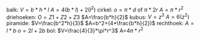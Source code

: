 
balk:
$V=b*h*l$
$A=4(b*l)+2(l^2)$
cirkel:
$o=\pi*d$ of $\pi*2r$
$A=\pi*r^2$ 
driehoeken:
$O=Z1+Z2+Z3$
$A=\frac{b*h}{2}$ 
kubus:
$V=z^3$
$A=6(z^2)$ 
piramide:
$V=\frac{b^2*h}{3}$
$A=b^2+(4*\frac{b*h}{2})$
rechthoek:
$A=l*b$
$o=2l+2b$ 
bol:
$V=\frac{4}{3}*\pi*r^3$
A=$4\pi*r^2$

